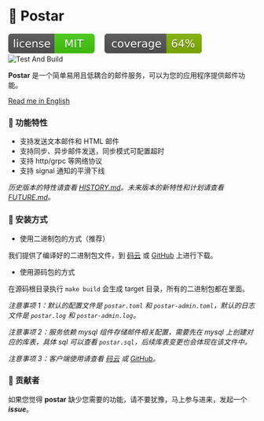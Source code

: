 # 📧 Postar

[![license](_icons/license.svg)](https://opensource.org/licenses/MIT)
[![coverage](_icons/coverage.svg)](_icons/coverage.svg)
![Test And Build](https://github.com/infra-io/postar/actions/workflows/check.yml/badge.svg)

**Postar** 是一个简单易用且低耦合的邮件服务，可以为您的应用程序提供邮件功能。

[Read me in English](./README.en.md)

### 🥇 功能特性

* 支持发送文本邮件和 HTML 邮件
* 支持同步、异步邮件发送，同步模式可配置超时
* 支持 http/grpc 等网络协议
* 支持 signal 通知的平滑下线

_历史版本的特性请查看 [HISTORY.md](./HISTORY.md)。未来版本的新特性和计划请查看 [FUTURE.md](./FUTURE.md)。_

### 🚀 安装方式

* 使用二进制包的方式（推荐）

我们提供了编译好的二进制包文件，到 [码云](https://gitee.com/infra-io/postar/releases) 或 [GitHub](https://github.com/infra-io/postar/releases) 上进行下载。

* 使用源码包的方式

在源码根目录执行 `make build` 会生成 target 目录，所有的二进制包都在里面。

_注意事项 1：默认的配置文件是 `postar.toml` 和 `postar-admin.toml`，默认的日志文件是 `postar.log` 和 `postar-admin.log`。_

_注意事项 2：服务依赖 mysql 组件存储邮件相关配置，需要先在 mysql 上创建对应的库表，具体 sql 可以查看 `postar.sql`，后续库表变更也会体现在该文件中。_

_注意事项 3：客户端使用请查看 [码云](https://gitee.com/infra-io/postar-client) 或 [GitHub](https://github.com/infra-io/postar-client)。_

### 👥 贡献者

如果您觉得 **postar** 缺少您需要的功能，请不要犹豫，马上参与进来，发起一个 _**issue**_。
